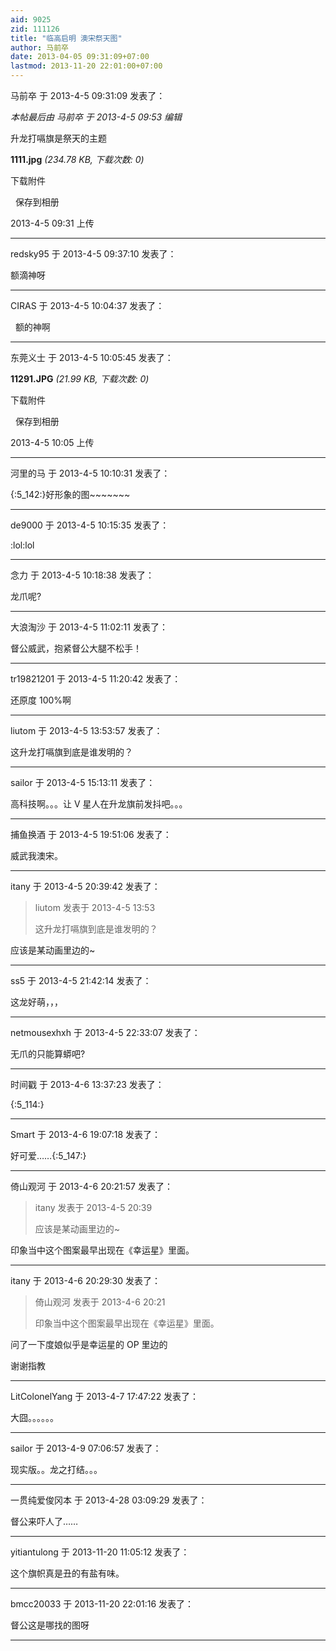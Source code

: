 ```yaml
---
aid: 9025
zid: 111126
title: "临高启明 澳宋祭天图"
author: 马前卒
date: 2013-04-05 09:31:09+07:00
lastmod: 2013-11-20 22:01:00+07:00
---
```


马前卒 于 2013-4-5 09:31:09 发表了：

_本帖最后由 马前卒 于 2013-4-5 09:53 编辑_

升龙打嗝旗是祭天的主题

**1111.jpg** _(234.78 KB, 下载次数: 0)_

下载附件

&nbsp;
保存到相册

2013-4-5 09:31 上传

---

redsky95 于 2013-4-5 09:37:10 发表了：

额滴神呀

---

CIRAS 于 2013-4-5 10:04:37 发表了：

&nbsp;&nbsp;额的神啊

---

东莞义士 于 2013-4-5 10:05:45 发表了：

**11291.JPG** _(21.99 KB, 下载次数: 0)_

下载附件

&nbsp;
保存到相册

2013-4-5 10:05 上传

---

河里的马 于 2013-4-5 10:10:31 发表了：

{:5_142:}好形象的图~~~~~~~

---

de9000 于 2013-4-5 10:15:35 发表了：

:lol:lol

---

念力 于 2013-4-5 10:18:38 发表了：

龙爪呢?

---

大浪淘沙 于 2013-4-5 11:02:11 发表了：

督公威武，抱紧督公大腿不松手！

---

tr19821201 于 2013-4-5 11:20:42 发表了：

还原度 100%啊

---

liutom 于 2013-4-5 13:53:57 发表了：

这升龙打嗝旗到底是谁发明的？

---

sailor 于 2013-4-5 15:13:11 发表了：

高科技啊。。。让 V 星人在升龙旗前发抖吧。。。

---

捕鱼换酒 于 2013-4-5 19:51:06 发表了：

威武我澳宋。

---

itany 于 2013-4-5 20:39:42 发表了：

> liutom 发表于 2013-4-5 13:53
>
> 这升龙打嗝旗到底是谁发明的？

应该是某动画里边的~

---

ss5 于 2013-4-5 21:42:14 发表了：

这龙好萌，，，

---

netmousexhxh 于 2013-4-5 22:33:07 发表了：

无爪的只能算蟒吧?

---

时间戳 于 2013-4-6 13:37:23 发表了：

{:5_114:}

---

Smart 于 2013-4-6 19:07:18 发表了：

好可爱……{:5_147:}

---

倚山观河 于 2013-4-6 20:21:57 发表了：

> itany 发表于 2013-4-5 20:39
>
> 应该是某动画里边的~

印象当中这个图案最早出现在《幸运星》里面。

---

itany 于 2013-4-6 20:29:30 发表了：

> 倚山观河 发表于 2013-4-6 20:21
>
> 印象当中这个图案最早出现在《幸运星》里面。

问了一下度娘似乎是幸运星的 OP 里边的

谢谢指教

---

LitColonelYang 于 2013-4-7 17:47:22 发表了：

大囧。。。。。。

---

sailor 于 2013-4-9 07:06:57 发表了：

现实版。。龙之打结。。。

---

一贯纯爱俊冈本 于 2013-4-28 03:09:29 发表了：

督公来吓人了……

---

yitiantulong 于 2013-11-20 11:05:12 发表了：

这个旗帜真是丑的有盐有味。

---

bmcc20033 于 2013-11-20 22:01:16 发表了：

督公这是哪找的图呀

---

